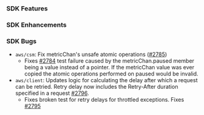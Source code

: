 ### SDK Features

### SDK Enhancements

### SDK Bugs
* `aws/csm`: Fix metricChan's unsafe atomic operations ([#2785](https://github.com/aws/aws-sdk-go/pull/2785))
  * Fixes [#2784](https://github.com/aws/aws-sdk-go/issues/2784) test failure caused by the metricChan.paused member being a value instead of a pointer. If the metricChan value was ever copied the atomic operations performed on paused would be invalid.
* `aws/client`: Updates logic for calculating the delay after which a request can be retried. Retry delay now includes the Retry-After duration specified in a request [#2796](https://github.com/aws/aws-sdk-go/pull/2796).
  * Fixes broken test for retry delays for throttled exceptions. Fixes [#2795](https://github.com/aws/aws-sdk-go/issues/2795)
